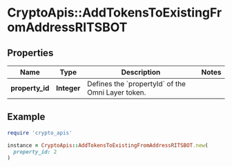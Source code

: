 # CryptoApis::AddTokensToExistingFromAddressRITSBOT

## Properties

| Name | Type | Description | Notes |
| ---- | ---- | ----------- | ----- |
| **property_id** | **Integer** | Defines the &#x60;propertyId&#x60; of the Omni Layer token. |  |

## Example

```ruby
require 'crypto_apis'

instance = CryptoApis::AddTokensToExistingFromAddressRITSBOT.new(
  property_id: 2
)
```

